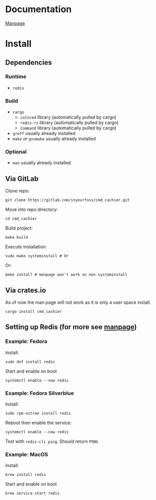 # Documentation

[Manpage](https://gitlab.com/inyourfoss/cmd_cachier/-/blob/main/docs/cmd_cachier.1.pdf?ref_type=heads)

# Install 
## Dependencies
### Runtime
- `redis`
### Build
- `cargo`
  - `colored` library (automatically pulled by cargo)
  - `redis-rs` library (automatically pulled by cargo)
  - `Command` library (automatically pulled by cargo)
- `groff` usually already installed
- `make` or `gnumake` usually already installed
### Optional
- `man` usually already installed

## Via GitLab
Clone repo:
```
git clone https://gitlab.com/inyourfoss/cmd_cachier.git
```
Move into repo directory:
```
cd cmd_cachier 
```
Build project:
```
make build
```
Execute installation:
```
sudo make systeminstall # Or
```
Or:
```
make install # manpage won't work on non-systeminstall
```

## Via crates.io
As of now the man page will not work as it is only a user space install. 
```
cargo install cmd_cachier
```

## Setting up Redis (for more see [manpage](https://gitlab.com/inyourfoss/cmd_cachier/-/blob/main/docs/cmd_cachier.1.pdf?ref_type=heads))
### Example: Fedora
Install:
```
sudo dnf install redis
```
Start and enable on boot
```
systemctl enable --now redis
```
### Example: Fedora Silverblue
Install:
```
sudo rpm-ostree install redis
```
Reboot then enable the service:
```
systemctl enable --now redis
```
Test with `redis-cli ping`. Should return `PONG`

### Example: MacOS
Install:
```
brew install redis
```
Start and enable on boot
```
brew service start redis
```
